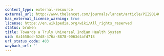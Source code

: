 ```yaml
---
content_type: external-resource
external_url: http://www.thelancet.com/journals/lancet/article/PIIS0140-6736(10)62043-0
has_external_license_warning: true
license: https://en.wikipedia.org/wiki/All_rights_reserved
status: broken
title: Towards a Truly Universal Indian Health System
uid: 0a1650cd-52d8-476a-8878-9063d4afd718
url_status_code: 403
wayback_url: ''
---
```

